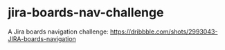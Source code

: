 # jira-boards-nav-challenge
A Jira boards navigation challenge: https://dribbble.com/shots/2993043-JIRA-boards-navigation
